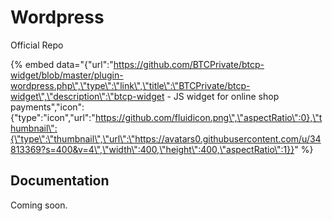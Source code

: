 # Wordpress

Official Repo

{% embed data="{\"url\":\"https://github.com/BTCPrivate/btcp-widget/blob/master/plugin-wordpress.php\",\"type\":\"link\",\"title\":\"BTCPrivate/btcp-widget\",\"description\":\"btcp-widget - JS widget for online shop payments\",\"icon\":{\"type\":\"icon\",\"url\":\"https://github.com/fluidicon.png\",\"aspectRatio\":0},\"thumbnail\":{\"type\":\"thumbnail\",\"url\":\"https://avatars0.githubusercontent.com/u/34813369?s=400&v=4\",\"width\":400,\"height\":400,\"aspectRatio\":1}}" %}

## Documentation

Coming soon.

